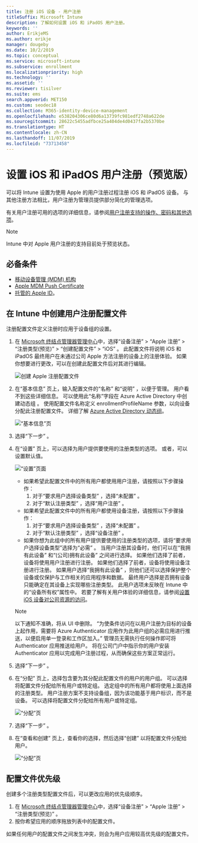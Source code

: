 ```yaml
---
title: 注册 iOS 设备 - 用户注册
titleSuffix: Microsoft Intune
description: 了解如何设置 iOS 和 iPadOS 用户注册。
keywords: ''
author: ErikjeMS
ms.author: erikje
manager: dougeby
ms.date: 10/2/2019
ms.topic: conceptual
ms.service: microsoft-intune
ms.subservice: enrollment
ms.localizationpriority: high
ms.technology: ''
ms.assetid: ''
ms.reviewer: tisilver
ms.suite: ems
search.appverid: MET150
ms.custom: seodec18
ms.collection: M365-identity-device-management
ms.openlocfilehash: e538204306ce80d6a13739fc981edf2748a622de
ms.sourcegitcommit: 28622c5455adfbce25a404de4d0437fa2b5370be
ms.translationtype: HT
ms.contentlocale: zh-CN
ms.lasthandoff: 11/07/2019
ms.locfileid: "73713458"
---
```

# <a name="set-up-ios-and-ipados-user-enrollment-preview"></a>设置 iOS 和 iPadOS 用户注册（预览版）

可以将 Intune 设置为使用 Apple 的用户注册过程注册 iOS 和 iPadOS 设备。 与其他注册方法相比，用户注册为管理员提供部分简化的管理选项。

有关用户注册可用的选项的详细信息，请参阅[用户注册支持的操作、密码和其他选项](ios-user-enrollment-supported-actions.md)。

> [!NOTE]
> Intune 中对 Apple 用户注册的支持目前处于预览状态。

## <a name="prerequisites"></a>必备条件
- [移动设备管理 (MDM) 机构](../fundamentals/mdm-authority-set.md)
- [Apple MDM Push Certificate](apple-mdm-push-certificate-get.md)
- [托管的 Apple ID](https://support.apple.com/guide/apple-business-manager/mdm1c9622977/web)。

## <a name="create-a-user-enrollment-profile-in-intune"></a>在 Intune 中创建用户注册配置文件

注册配置文件定义注册时应用于设备组的设置。 

1. 在 [Microsoft 终结点管理器管理中心](https://go.microsoft.com/fwlink/?linkid=2109431)中，选择“设备注册”   > “Apple 注册”   > “注册类型(预览)”   > “创建配置文件”   > “iOS”  。 此配置文件将说明 iOS 和 iPadOS 最终用户在未通过公司 Apple 方法注册的设备上的注册体验。 如果你想要进行更改，可以在创建此配置文件后对其进行编辑。

    ![创建 Apple 注册配置文件](./media/ios-user-enrollment/create-profile.png)

2. 在“基本信息”  页上，输入配置文件的“名称”  和“说明”  ，以便于管理。 用户看不到这些详细信息。 可以使用此“名称”字段在 Azure Active Directory 中创建动态组  。 使用配置文件名称定义 enrollmentProfileName 参数，以向设备分配此注册配置文件。 详细了解 [Azure Active Directory 动态组](https://docs.microsoft.com/azure/active-directory/active-directory-groups-dynamic-membership-azure-portal#rules-for-devices)。

    ![“基本信息”页](./media/ios-user-enrollment/basics-page.png)


3. 选择“下一步”  。

4. 在“设置”  页上，可以选择为用户提供要使用的注册类型的选项。 或者，可以设置默认值。

    ![“设置”页面](./media/ios-user-enrollment/settings-page.png)

    - 如果希望此配置文件中的所有用户都使用用户注册，请按照以下步骤操作：
        1. 对于“要求用户选择设备类型”  ，选择“未配置”  。
        2. 对于“默认注册类型”  ，选择“用户注册”  。
    - 如果希望此配置文件中的所有用户都使用设备注册，请按照以下步骤操作：
        1. 对于“要求用户选择设备类型”  ，选择“未配置”  。
        2. 对于“默认注册类型”  ，选择“设备注册”  。
    - 如果你想为此组中的所有用户提供要使用的注册类型的选项，请将“要求用户选择设备类型”选择为“必需”   。 当用户注册其设备时，他们可以在“我拥有此设备”  和“(公司)拥有此设备”  之间进行选择。 如果他们选择了前者，设备将使用用户注册进行注册。 如果他们选择了前者，设备将使用设备注册进行注册。 如果用户选择“我拥有此设备”  ，则他们还可以选择保护整个设备或仅保护与工作相关的应用程序和数据。 最终用户选择是否拥有设备只能确定在其设备上实现哪些注册类型。 此用户选项未反映在 Intune 中的“设备所有权”属性中。 若要了解有关用户体验的详细信息，请参阅[设置 iOS 设备对公司资源的访问](https://docs.microsoft.com/intune-user-help/enroll-your-device-in-intune-ios)。
    
    > [!NOTE]
    > 以下通知不准确，将从 UI 中删除。
    > “为使条件访问在以用户注册为目标的设备上起作用，需要将 Azure Authenticator 应用作为此用户组的必需应用进行推送，以便启用单一登录和工作区加入。”
    > 管理员无需执行任何操作即可将 Authenticator 应用推送给用户。 将在公司门户中指示你的用户安装 Authenticator 应用以完成用户注册过程，从而确保这些方案正常运行。

5. 选择“下一步”  。

6. 在“分配”  页上，选择包含要为其分配此配置文件的用户的用户组。 可以选择将配置文件分配给所有用户或特定组。 选定组中的所有用户都将使用上面选择的注册类型。 用户注册方案不支持设备组，因为该功能基于用户标识，而不是设备。 可以选择将配置文件分配给所有用户或特定组。

    ![“分配”页](./media/ios-user-enrollment/assignments-page.png)

7. 选择“下一步”  。

8. 在“查看和创建”  页上，查看你的选择，然后选择“创建”  以将配置文件分配给用户。

    ![“分配”页](./media/ios-user-enrollment/assignments-page.png)


## <a name="profile-priority"></a>配置文件优先级

创建多个注册类型配置文件后，可以更改应用的优先级顺序。

1. 在 [Microsoft 终结点管理器管理中心](https://go.microsoft.com/fwlink/?linkid=2109431)中，选择“设备注册”   > “Apple 注册”   > “注册类型(预览)”  。
2. 按你希望应用的顺序拖放列表中的配置文件。

如果任何用户的配置文件之间发生冲突，则会为用户应用较高优先级的配置文件。


